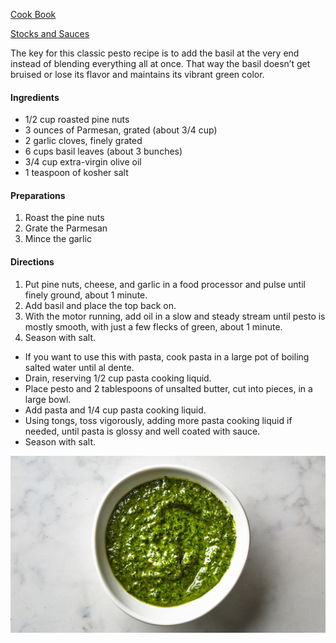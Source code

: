 [Cook Book]()  

[Stocks and Sauces]()  

The key for this classic pesto recipe is to add the basil at the very end instead of blending everything all at once. That way the basil doesn’t get bruised or lose its flavor and maintains its vibrant green color. 

#### Ingredients  

* 1/2 cup roasted pine nuts
* 3 ounces of Parmesan, grated (about 3/4 cup)
* 2 garlic cloves, finely grated
* 6 cups basil leaves (about 3 bunches)
* 3/4 cup extra-virgin olive oil
* 1 teaspoon of kosher salt

#### Preparations  

1. Roast the pine nuts  
2. Grate the Parmesan  
3. Mince the garlic  

#### Directions  

1. Put pine nuts, cheese, and garlic in a food processor and pulse until finely ground, about 1 minute.  
2. Add basil and place the top back on.  
3. With the motor running, add oil in a slow and steady stream until pesto is mostly smooth, with just a few flecks of green, about 1 minute.  
4. Season with salt.  

* If you want to use this with pasta, cook pasta in a large pot of boiling salted water until al dente.  
* Drain, reserving 1/2 cup pasta cooking liquid.  
* Place pesto and 2 tablespoons of unsalted butter, cut into pieces, in a large bowl.  
* Add pasta and 1/4 cup pasta cooking liquid.  
* Using tongs, toss vigorously, adding more pasta cooking liquid if needed, until pasta is glossy and well coated with sauce.  
* Season with salt.

![Green Pesto](https://github.com/vmsmith/CookBook/blob/master/graphics/ba-best-pesto-1.jpg)

